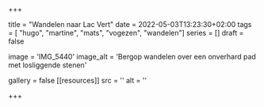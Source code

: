+++

title = "Wandelen naar Lac Vert"
date = 2022-05-03T13:23:30+02:00 
tags = [ "hugo", "martine", "mats", "vogezen", "wandelen"] 
series = [] 
draft = false

image = 'IMG_5440'
image_alt = 'Bergop wandelen over een onverhard pad met losliggende stenen'

gallery = false
[[resources]]
src = ''
alt = ''


+++
